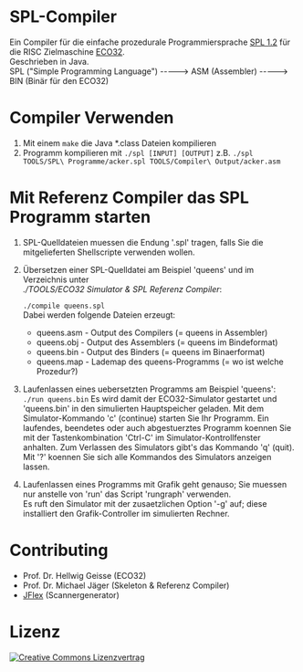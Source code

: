 # SPL-Compiler
Ein Compiler für die einfache prozedurale Programmiersprache [SPL 1.2](https://homepages.thm.de/~hg52/lv/compiler/praktikum/SPL-1.2.html) für die RISC Zielmaschine [ECO32](https://homepages.thm.de/~hg53/eco32/).  
Geschrieben in Java.  
SPL ("Simple Programming Language") -----> ASM (Assembler)  -----> BIN (Binär für den ECO32)


# Compiler Verwenden

1. Mit einem ``make`` die Java *.class Dateien kompilieren
2. Programm kompilieren mit ``./spl [INPUT] [OUTPUT]`` z.B.
``./spl TOOLS/SPL\ Programme/acker.spl TOOLS/Compiler\ Output/acker.asm``

# Mit Referenz Compiler das SPL Programm starten

1. SPL-Quelldateien muessen die Endung '.spl' tragen, falls Sie
   die mitgelieferten Shellscripte verwenden wollen.

2. Übersetzen einer SPL-Quelldatei am Beispiel 'queens' und im Verzeichnis unter  
*./TOOLS/ECO32 Simulator & SPL Referenz Compiler*: 
 
   ``./compile queens.spl``  
   Dabei werden folgende Dateien erzeugt:
   * queens.asm  -  Output des Compilers (= queens in Assembler)
   * queens.obj  -  Output des Assemblers (= queens im Bindeformat)
   * queens.bin  -  Output des Binders (= queens im Binaerformat)
   * queens.map  -  Lademap des queens-Programms (= wo ist welche Prozedur?)

3. Laufenlassen eines uebersetzten Programms am Beispiel 'queens':
   ``./run queens.bin``
   Es wird damit der ECO32-Simulator gestartet und 'queens.bin' in den
   simulierten Hauptspeicher geladen. Mit dem Simulator-Kommando 'c'
   (continue) starten Sie Ihr Programm.
   Ein laufendes, beendetes oder auch abgestuerztes Programm koennen
   Sie mit der Tastenkombination 'Ctrl-C' im Simulator-Kontrollfenster
   anhalten.
   Zum Verlassen des Simulators gibt's das Kommando 'q' (quit).
   Mit '?' koennen Sie sich alle Kommandos des Simulators anzeigen
   lassen.

4. Laufenlassen eines Programms mit Grafik geht genauso; Sie muessen
   nur anstelle von 'run' das Script 'rungraph' verwenden.   
   Es ruft den Simulator mit der zusaetzlichen Option '-g' auf; diese installiert
   den Grafik-Controller im simulierten Rechner.


# Contributing
* Prof. Dr. Hellwig Geisse (ECO32)
* Prof. Dr. Michael Jäger (Skeleton & Referenz Compiler)
* [JFlex](https://homepages.thm.de/~hg52/lv/compiler/praktikum/jflex-manual.html) (Scannergenerator)


# Lizenz
[![Creative Commons Lizenzvertrag](https://i.creativecommons.org/l/by-sa/4.0/88x31.png)](http://creativecommons.org/licenses/by-sa/4.0/)  